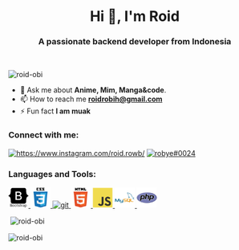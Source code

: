 <h1 align="center">Hi 👋, I'm Roid</h1>
<h3 align="center">A passionate backend developer from Indonesia</h3>
<img width="400" src="[https://media.tenor.com/2Ly7dW_JqD0AAAAC/nino-gotoubun.gif](https://media.tenor.com/reuA7CC9RYgAAAAd/lappland-lappland-arknights.gif)" alt="" />


<p align="left"><img src="https://komarev.com/ghpvc/?username=roid-obi&label=Profile%20views&color=0e75b6&style=flat" alt="roid-obi" /></p>

- 💬 Ask me about **Anime, Mim, Manga&code**.
- 📫 How to reach me **roidrobih@gmail.com**
- ⚡ Fun fact **I am muak**

<h3 align="left">Connect with me:</h3>
<p align="left">
  <a href="https://instagram.com/https://www.instagram.com/roid.rowb/" target="blank"
    ><img
      align="center"
      src="https://raw.githubusercontent.com/rahuldkjain/github-profile-readme-generator/master/src/images/icons/Social/instagram.svg"
      alt="https://www.instagram.com/roid.rowb/"
      height="30"
      width="40"
  /></a>
  <a href="https://discord.gg/robye#0024" target="blank"
    ><img align="center" src="https://raw.githubusercontent.com/rahuldkjain/github-profile-readme-generator/master/src/images/icons/Social/discord.svg" alt="robye#0024" height="30" width="40"
  /></a>
</p>

<h3 align="left">Languages and Tools:</h3>
<p align="left">
  <a href="https://getbootstrap.com" target="_blank" rel="noreferrer">
    <img src="https://raw.githubusercontent.com/devicons/devicon/master/icons/bootstrap/bootstrap-plain-wordmark.svg" alt="bootstrap" width="40" height="40" />
  </a>
  <a href="https://www.w3schools.com/css/" target="_blank" rel="noreferrer">
    <img src="https://raw.githubusercontent.com/devicons/devicon/master/icons/css3/css3-original-wordmark.svg" alt="css3" width="40" height="40" />
  </a>
  <a href="https://git-scm.com/" target="_blank" rel="noreferrer"> <img src="https://www.vectorlogo.zone/logos/git-scm/git-scm-icon.svg" alt="git" width="40" height="40" /> </a>
  <a href="https://www.w3.org/html/" target="_blank" rel="noreferrer">
    <img src="https://raw.githubusercontent.com/devicons/devicon/master/icons/html5/html5-original-wordmark.svg" alt="html5" width="40" height="40" />
  </a>
  <a href="https://developer.mozilla.org/en-US/docs/Web/JavaScript" target="_blank" rel="noreferrer">
    <img src="https://raw.githubusercontent.com/devicons/devicon/master/icons/javascript/javascript-original.svg" alt="javascript" width="40" height="40" />
  </a>
  <a href="https://www.mysql.com/" target="_blank" rel="noreferrer">
    <img src="https://raw.githubusercontent.com/devicons/devicon/master/icons/mysql/mysql-original-wordmark.svg" alt="mysql" width="40" height="40" />
  </a>
  <a href="https://www.php.net" target="_blank" rel="noreferrer">
    <img src="https://raw.githubusercontent.com/devicons/devicon/master/icons/php/php-original.svg" alt="php" width="40" height="40" />
  </a>
</p>

<p>&nbsp;<img align="center" src="https://github-readme-stats.vercel.app/api?username=roid-obi&show_icons=true&locale=en" alt="roid-obi" /></p>

<p><img align="center" src="https://github-readme-streak-stats.herokuapp.com/?user=roid-obi&" alt="roid-obi" /></p>

